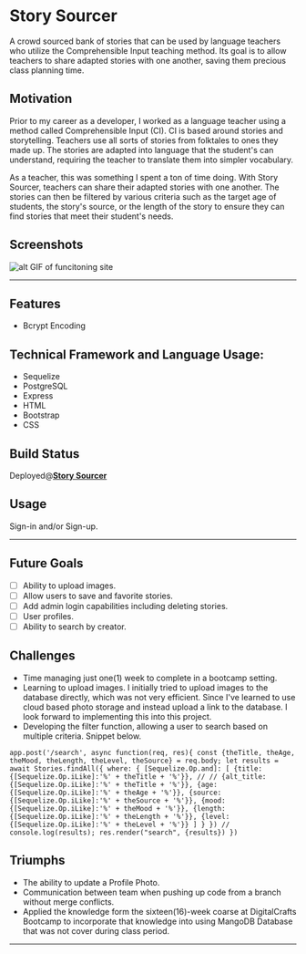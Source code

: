 <div>
<h1>Story Sourcer</h2>
</div>

A crowd sourced bank of stories that can be used by language teachers who utilize the Comprehensible Input teaching method. Its goal is to allow teachers to share adapted stories with one another, saving them precious class planning time.

## Motivation

Prior to my career as a developer, I worked as a language teacher using a method called Comprehensible Input (CI). CI is based around stories and storytelling. Teachers use all sorts of stories from folktales to ones they made up. The stories are adapted into language that the student's can understand, requiring the teacher to translate them into simpler vocabulary.

As a teacher, this was something I spent a ton of time doing. With Story Sourcer, teachers can share their adapted stories with one another. The stories can then be filtered by various criteria such as the target age of students, the story's source, or the length of the story to ensure they can find stories that meet their student's needs.

## Screenshots 
![alt GIF of funcitoning site](https://res.cloudinary.com/dqfviar71/image/upload/v1676581484/ezgif.com-gif-maker_mguc5x.gif)

***

## Features 
- Bcrypt Encoding

## Technical Framework and Language Usage:
- Sequelize
- PostgreSQL
- Express
- HTML
- Bootstrap
- CSS

## Build Status
Deployed@**[Story Sourcer](https://story-sourcer.onrender.com)**

## Usage
Sign-in and/or Sign-up.

***

## Future Goals
- [ ] Ability to upload images.
- [ ] Allow users to save and favorite stories.
- [ ] Add admin login capabilities including deleting stories.
- [ ] User profiles.
- [ ] Ability to search by creator.

## Challenges
- Time managing just one(1) week to complete in a bootcamp setting.
- Learning to upload images. I initially tried to upload images to the database directly, which was not very efficient. Since I've learned to use cloud based photo storage and instead upload a link to the database. I look forward to implementing this into this project. 
- Developing the filter function, allowing a user to search based on multiple criteria. Snippet below. 

`app.post('/search', async function(req, res){
const {theTitle, theAge, theMood, theLength, theLevel, theSource} = req.body;
let results = await Stories.findAll({
where: {
[Sequelize.Op.and]: [
{title: {[Sequelize.Op.iLike]:'%' + theTitle + '%'}},
// // {alt_title: {[Sequelize.Op.iLike]:'%' + theTitle + '%'}},
{age: {[Sequelize.Op.iLike]:'%' + theAge + '%'}},
{source: {[Sequelize.Op.iLike]:'%' + theSource + '%'}},
{mood: {[Sequelize.Op.iLike]:'%' + theMood + '%'}},
{length: {[Sequelize.Op.iLike]:'%' + theLength + '%'}},
{level: {[Sequelize.Op.iLike]:'%' + theLevel + '%'}}
]
}
})
// console.log(results);
res.render("search", {results})
})`


## Triumphs
- The ability to update a Profile Photo.
- Communication between team when pushing up code from a branch without merge conflicts.
- Applied the knowledge form the sixteen(16)-week coarse at DigitalCrafts Bootcamp to incorporate that knowledge into using MangoDB Database that was not cover during class period.

***
